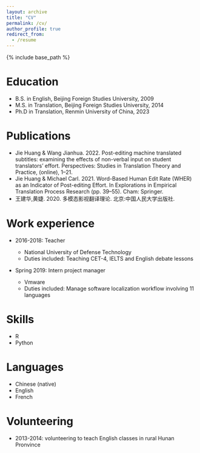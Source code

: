 ```yaml
---
layout: archive
title: "CV"
permalink: /cv/
author_profile: true
redirect_from:
  - /resume
---
```


{% include base_path %}

Education
======
* B.S. in English, Beijing Foreign Studies University, 2009
* M.S. in Translation, Beijing Foreign Studies University, 2014
* Ph.D in Translation, Renmin University of China, 2023

Publications
======
* Jie Huang & Wang Jianhua. 2022. Post-editing machine translated subtitles: examining the effects of non-verbal input on student translators’ effort. Perspectives: Studies in Translation Theory and Practice, (online), 1–21. 
* Jie Huang & Michael Carl. 2021. Word-Based Human Edit Rate (WHER) as an Indicator of Post-editing Effort. In Explorations in Empirical Translation Process Research (pp. 39–55). Cham: Springer.
* 王建华,黄婕. 2020. 多模态影视翻译理论. 北京:中国人民大学出版社.


Work experience
======
* 2016-2018: Teacher
  * National University of Defense Technology
  * Duties included: Teaching CET-4, IELTS and English debate lessons

* Spring 2019: Intern project manager
  * Vmware 
  * Duties included: Manage software localization workflow involving 11 languages
  
 
Skills
======
* R
* Python

Languages 
=====
* Chinese (native)
* English
* French

Volunteering
======
* 2013-2014: volunteering to teach English classes in rural Hunan Pronvince
